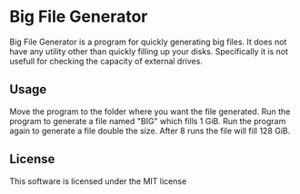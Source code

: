 # Big File Generator

Big File Generator is a program for quickly generating big files. It does not have any utility other
than quickly filling up your disks. Specifically it is not usefull for checking the capacity of
external drives.

## Usage

Move the program to the folder where you want the file generated. Run the program to generate a file
named "BIG" which fills 1 GiB. Run the program again to generate a file double the size. After 8
runs the file will fill 128 GiB.

## License

This software is licensed under the MIT license

